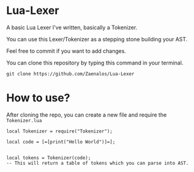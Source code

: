 # Lua-Lexer
A basic Lua Lexer I've written, basically a Tokenizer.

You can use this Lexer/Tokenizer as a stepping stone building your AST.


Feel free to commit if you want to add changes.


You can clone this repository by typing this command in your terminal.

```git clone https://github.com/Zaenalos/Lua-Lexer```



# How to use?
After cloning the repo, you can create a new file and require the ```Tokenizer.lua```


```
local Tokenizer = require("Tokenizer");

local code = [=[print("Hello World")]=];


local tokens = Tokenizer(code);
-- This will return a table of tokens which you can parse into AST.
```
